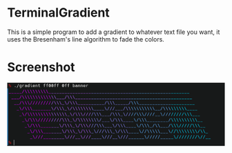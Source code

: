 # TerminalGradient
This is a simple program to add a gradient to whatever text file you want, it uses the Bresenham's line algorithm to fade the colors.

# Screenshot
![screenshot](https://raw.githubusercontent.com/Akita420/TerminalGradient/main/screenshot.png)
